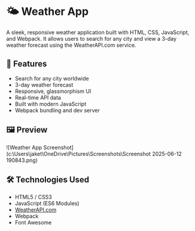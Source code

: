 # 🌤️ Weather App

A sleek, responsive weather application built with HTML, CSS, JavaScript, and Webpack. It allows users to search for any city and view a 3-day weather forecast using the WeatherAPI.com service.

## 🚀 Features

- Search for any city worldwide
- 3-day weather forecast
- Responsive, glassmorphism UI
- Real-time API data
- Built with modern JavaScript
- Webpack bundling and dev server

## 🖼️ Preview

![Weather App Screenshot](c:\Users\jaket\OneDrive\Pictures\Screenshots\Screenshot 2025-06-12 190843.png)

## 🛠️ Technologies Used

- HTML5 / CSS3
- JavaScript (ES6 Modules)
- [WeatherAPI.com](https://www.weatherapi.com/)
- Webpack
- Font Awesome


